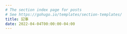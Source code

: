 ```yaml
---
# The section index page for posts
# See https://gohugo.io/templates/section-templates/
title: 記事
date: 2022-04-04T00:00:00-04:00
---
```

